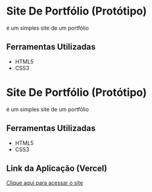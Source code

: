 # Site De Portfólio (Protótipo)

é um simples site de um portfólio

## Ferramentas Utilizadas

- HTML5
- CSS3

# Site De Portfólio (Protótipo)

é um simples site de um portfólio

## Ferramentas Utilizadas

- HTML5
- CSS3

## Link da Aplicação (Vercel)

[Clique aqui para acessar o site](https://site-portifolio-lime.vercel.app/)
